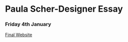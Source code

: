 # Paula Scher-Designer Essay

### Friday 4th January 

[Final Website](file:///Users/meganturtle/Documents/GitHub/paula_scher/paulascher.html)
